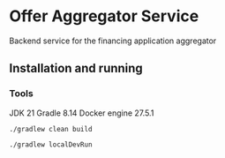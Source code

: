 <h1>Offer Aggregator Service</h1>
Backend service for the financing application aggregator


<h2>Installation and running</h2>
<h3>Tools</h3>
JDK 21  
Gradle 8.14  
Docker engine 27.5.1  

```
./gradlew clean build

./gradlew localDevRun


